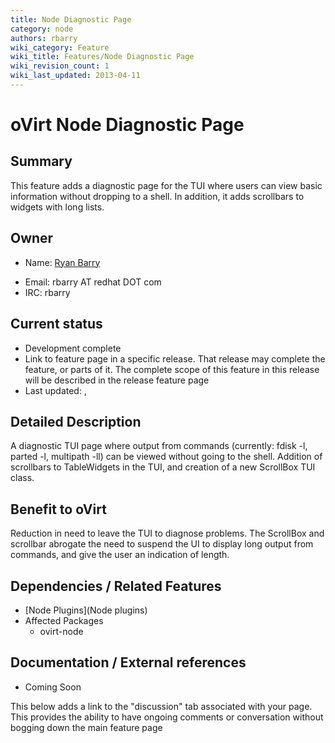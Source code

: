 ```yaml
---
title: Node Diagnostic Page
category: node
authors: rbarry
wiki_category: Feature
wiki_title: Features/Node Diagnostic Page
wiki_revision_count: 1
wiki_last_updated: 2013-04-11
---
```


# oVirt Node Diagnostic Page

## Summary

This feature adds a diagnostic page for the TUI where users can view basic information without dropping to a shell. In addition, it adds scrollbars to widgets with long lists.

## Owner

*   Name: [ Ryan Barry](User:rbarry)

<!-- -->

*   Email: rbarry AT redhat DOT com
*   IRC: rbarry

## Current status

*   Development complete
*   Link to feature page in a specific release. That release may complete the feature, or parts of it. The complete scope of this feature in this release will be described in the release feature page
*   Last updated: ,

## Detailed Description

A diagnostic TUI page where output from commands (currently: fdisk -l, parted -l, multipath -ll) can be viewed without going to the shell. Addition of scrollbars to TableWidgets in the TUI, and creation of a new ScrollBox TUI class.

## Benefit to oVirt

Reduction in need to leave the TUI to diagnose problems. The ScrollBox and scrollbar abrogate the need to suspend the UI to display long output from commands, and give the user an indication of length.

## Dependencies / Related Features

*   [Node Plugins](Node plugins)
*   Affected Packages
    -   ovirt-node

## Documentation / External references

*   Coming Soon


This below adds a link to the "discussion" tab associated with your page. This provides the ability to have ongoing comments or conversation without bogging down the main feature page


